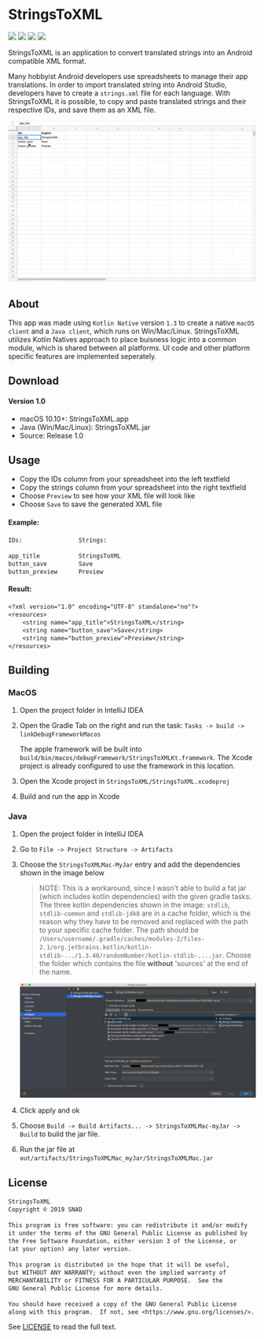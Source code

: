 # StringsToXML

![](https://img.shields.io/badge/Platform-macOS|Java-lightgrey) ![](https://img.shields.io/badge/Version-1.0-blue) ![](https://img.shields.io/badge/KotlinNative-1.3.40-brightgreen) ![](https://img.shields.io/badge/License-GNU_v3.0-blue)

StringsToXML is an application to convert translated strings into an Android compatible XML format. 

Many hobbyist Android developers use spreadsheets to manage their app translations. In order to import translated string into Android Studio, developers have to create a `strings.xml` file for each language. With StringsToXML it is possible, to copy and paste translated strings and their respective IDs, and save them as an XML file.

<img src="screenshots/StringsToXMLGif.gif" width="720">

## About

This app was made using `Kotlin Native` version `1.3` to create a native `macOS client` and a `Java client`, which runs on Win/Mac/Linux. StringsToXML utilizes Kotlin Natives approach to place buisness logic into a common module, which is shared between all platforms. UI code and other platform specific features are implemented seperately.

## Download

#### Version 1.0

- macOS 10.10+: StringsToXML.app
- Java (Win/Mac/Linux): StringsToXML.jar
- Source: Release 1.0

## Usage

- Copy the IDs column from your spreadsheet into the left textfield
- Copy the strings column from your spreadsheet into the right textfield
- Choose `Preview` to see how your XML file will look like
- Choose `Save` to save the generated XML file

#### Example:
```
IDs:                Strings:        
            
app_title           StringsToXML
button_save         Save
button_preview      Preview
```
#### Result:
```
<?xml version="1.0" encoding="UTF-8" standalone="no"?>
<resources>
    <string name="app_title">StringsToXML</string>
    <string name="button_save">Save</string>
    <string name="button_preview">Preview</string>
</resources>
```

## Building

### MacOS
1. Open the project folder in IntelliJ IDEA
2. Open the Gradle Tab on the right and run the task: `Tasks -> build -> linkDebugFrameworkMacos`
    
    The apple framework will be built into `build/bin/macos/debugFramework/StringsToXMLKt.framework`. The Xcode project is already configured to use the framework in this location.
3. Open the Xcode project in `StringsToXML/StringsToXML.xcodeproj`
4. Build and run the app in Xcode

### Java

1. Open the project folder in IntelliJ IDEA
2. Go to `File -> Project Structure -> Artifacts`
3. Choose the `StringsToXMLMac-MyJar` entry and add the dependencies shown in the image below
    
    >NOTE: This is a workaround, since I wasn't able to build a fat jar (which includes kotlin dependencies) with the given gradle tasks. The three kotlin dependencies shown in the image: `stdlib`, `stdlib-common` and `stdlib-jdk8` are in a cache folder, which is the reason why they have to be removed and replaced with the path to your specific cache folder.
    The path should be `/Users/username/.gradle/caches/modules-2/files-2.1/org.jetbrains.kotlin/kotlin-stdlib-.../1.3.40/randomNumber/kotlin-stdlib-....jar`.
    Choose the folder which contains the file **without** 'sources' at the end of the name.

    <img src="screenshots/ProjectStructure.png" width="720">
4. Click apply and ok
5. Choose `Build -> Build Artifacts... -> StringsToXMLMac-myJar -> Build` to build the jar file.
6. Run the jar file at `out/artifacts/StringsToXMLMac_myJar/StringsToXMLMac.jar`

## License

```
StringsToXML
Copyright © 2019 SNAD

This program is free software: you can redistribute it and/or modify
it under the terms of the GNU General Public License as published by
the Free Software Foundation, either version 3 of the License, or
(at your option) any later version.

This program is distributed in the hope that it will be useful,
but WITHOUT ANY WARRANTY; without even the implied warranty of
MERCHANTABILITY or FITNESS FOR A PARTICULAR PURPOSE.  See the
GNU General Public License for more details.

You should have received a copy of the GNU General Public License
along with this program.  If not, see <https://www.gnu.org/licenses/>.
```
See [LICENSE](LICENSE.md) to read the full text.